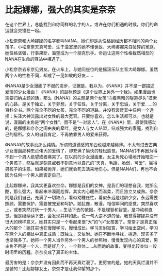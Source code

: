 # 比起娜娜，强大的其实是奈奈

在这个世界上，总能找到和你同样的名字的人。或许在你们相遇的时候，你们的命运就会交错在一起。 

小松奈奈和大崎娜娜的名字都叫NANA，她们却是从性格到经历都不相同的两个女孩子。小松奈奈天真可爱，生于温室里的她不懂世故，大崎娜娜来自破碎的家庭，她性格坚强，行事果断，渴望成为一个朋克乐手。命运让这两个性格截然相反的NANA在生命的驿站中相遇了。 

小松奈奈去东京见男友。在火车上，与她同座位的是摇滚乐队主音大崎娜娜。虽然两个人的性格不同，却成了一见如故的好友…… 

《NANA》是少女漫画了不起的进步，证据是，我以为，《NANA》并不是一部描述爱情的少女漫画！《NANA》的副标题是《这个世界上另外一个我》。如果漫画也需要归纳主题的话，那么《NANA》的主题是两个女孩“向着黑暗的隧道尽头”摸索的心路，是关于独立，关于梦想，关于任性，关于分离，关于忠诚，关于爱……的百科全书。两个完全不同的女孩，完全不同的道路。并没有褒贬其中任何一个选择：矢泽大神流露出对女性的最大宽容。只要你喜欢，怎么生活都可以。也就是说，漫画的主角是“两个女性”，而不是“一对恋人”。在《NANA》里，最使我感动的，是娜娜和奈奈之间由衷的牵绊。是女人与女人结盟，结成强大的家庭，找到自己的居所。女人的自我肯定，不再依靠男人的爱来获得。 

《NANA》的故事没那么纯情。所谓的道德感的东西也越来越稀薄。不太有过去古典少女漫画那种忠贞伟大的爱情了，却充满了愉快的轻松感觉。NANA们不再因为得不到一个男人绝望或者痛哭了。在以前的少女漫画里，女主角死心塌地开始暗恋一个男孩子，然后就是刻意或者不刻意地以自己的“天真，毛躁，脆弱，可爱”，赢得男孩子的注意。如果被抛弃，她们就会死去活来地伤心。但是NANA们，再也不会因为任何一个男人而否定自己。 

比起娜娜来，我其实更喜欢奈奈。娜娜是我们的女神，是我们的理想自我，她那么酷，那么强大，看起来冷漠而彪悍，其实内心暖热而温柔，而且独立又成熟。奈奈则是我们自己，充满了一切缺点，看似幼稚任性，看似永远是超龄少女，永远需要照顾，需要保护，需要被宠爱和呵护。她犹豫，散漫，相信瞬间的感觉，突然喜欢上，或者突然讨厌一个男人……生活下去的依据，不是理智和智慧，是冲动和直觉。但是继续读下去，会发现并非如此。说一句大逆不道的话，我觉得娜娜并没有很大的榜样意义，她其实只是一个看起来很“大”的“小”女孩罢了。奈奈才是真正强大的那个：她其实也在慢慢学习，慢慢成长。学习忍耐寂寞，学习给出空间，学习在两个人的相处中真正成熟：既独立，又依附。她在不断地寻找，挑选，现实多了也坚强多了。她将一个男人当作另外一个男人的参照物，慢慢发现内心的真爱，男主角不再是一个人，而是好几个，一个群体……从而她的故事，变得比较类似一段时间里的历程。奈奈变成了真正的主体。 

最厉害的是：奈奈并没有因此而不再天真烂漫了。更厉害的是，她的天真烂漫并不是装的！比起娜娜女王，奈奈才是让我仰望的那个。